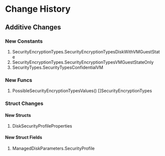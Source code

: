 # Change History

## Additive Changes

### New Constants

1. SecurityEncryptionTypes.SecurityEncryptionTypesDiskWithVMGuestState
1. SecurityEncryptionTypes.SecurityEncryptionTypesVMGuestStateOnly
1. SecurityTypes.SecurityTypesConfidentialVM

### New Funcs

1. PossibleSecurityEncryptionTypesValues() []SecurityEncryptionTypes

### Struct Changes

#### New Structs

1. DiskSecurityProfileProperties

#### New Struct Fields

1. ManagedDiskParameters.SecurityProfile
